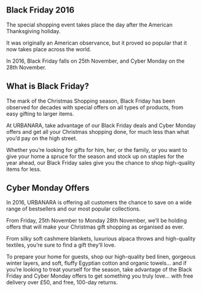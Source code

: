  

Black Friday 2016
-----------------

The special shopping event takes place the day after the American Thanksgiving holiday.

It was originally an American observance, but it proved so popular that it now takes place across the world.

In 2016, Black Friday falls on 25th November, and Cyber Monday on the 28th November.

What is Black Friday?
---------------------

The mark of the Christmas Shopping season, Black Friday has been observed for decades with special offers on all types of products, from easy gifting to larger items.

At URBANARA, take advantage of our Black Friday deals and Cyber Monday offers and get all your Christmas shopping done, for much less than what you’d pay on the high street.

Whether you’re looking for gifts for him, her, or the family, or you want to give your home a spruce for the season and stock up on staples for the year ahead, our Black Friday sales give you the chance to shop high-quality items for less.

Cyber Monday Offers
-------------------

In 2016, URBANARA is offering all customers the chance to save on a wide range of bestsellers and our most popular collections.

From Friday, 25th November to Monday 28th November, we’ll be holding offers that will make your Christmas gift shopping as organised as ever.

From silky soft cashmere blankets, luxurious alpaca throws and high-quality textiles, you’re sure to find a gift they’ll love.

To prepare your home for guests, shop our high-quality bed linen, gorgeous winter layers, and soft, fluffy Egyptian cotton and organic towels… and if you’re looking to treat yourself for the season, take advantage of the Black Friday and Cyber Monday offers to get something you truly love… with free delivery over £50, and free, 100-day returns.
